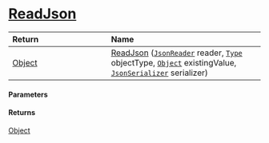 # [ReadJson](./FeatureDescriptorJsonConverter--ReadJson.md)



| <span>Return&nbsp;&nbsp;&nbsp;&nbsp;&nbsp;&nbsp;&nbsp;&nbsp;&nbsp;&nbsp;&nbsp;&nbsp;&nbsp;&nbsp;&nbsp;&nbsp;&nbsp;&nbsp;&nbsp;&nbsp;&nbsp;&nbsp;&nbsp;&nbsp;&nbsp;&nbsp;&nbsp;&nbsp;&nbsp;&nbsp;</span> | Name | 
| :--- | :--- | 
| [Object](https://docs.microsoft.com/en-us/dotnet/api/System.Object) | [ReadJson](./FeatureDescriptorJsonConverter--ReadJson.md) ([`JsonReader`](./FeatureDescriptorJsonConverter--ReadJson.md) reader, [`Type`](https://docs.microsoft.com/en-us/dotnet/api/System.Type) objectType, [`Object`](https://docs.microsoft.com/en-us/dotnet/api/System.Object) existingValue, [`JsonSerializer`](./FeatureDescriptorJsonConverter--ReadJson.md) serializer) | 


#### Parameters

#### Returns
[Object](https://docs.microsoft.com/en-us/dotnet/api/System.Object)<br>
